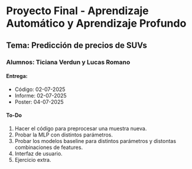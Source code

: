 # Proyecto Final - Aprendizaje Automático y Aprendizaje Profundo

## Tema: Predicción de precios de SUVs

### Alumnos: Ticiana Verdun y Lucas Romano

#### Entrega: 
- Código: 02-07-2025
- Informe: 02-07-2025
- Poster: 04-07-2025


#### To-Do
1. Hacer el código para preprocesar una muestra nueva.
2. Probar la MLP con distintos parámetros.
3. Probar los modelos baseline para distintos parámetros y distontas combinaciones de features.
4. Interfaz de usuario.
5. Ejercicio extra.